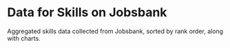 # Data for Skills on Jobsbank

Aggregated skills data collected from Jobsbank, sorted by rank order, along with charts.